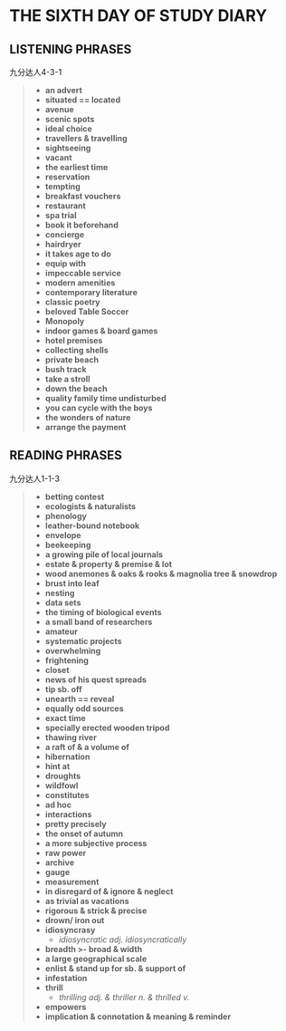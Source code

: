 # **THE SIXTH DAY OF STUDY DIARY**

## **LISTENING PHRASES**
九分达人4-3-1
>- **an advert**
>- **situated == located**
>- **avenue**
>- **scenic spots**
>- **ideal choice**
>- **travellers & travelling**
>- **sightseeing**
>- **vacant**
>- **the earliest time**
>- **reservation**
>- **tempting**
>- **breakfast vouchers**
>- **restaurant**
>- **spa trial**
>- **book it beforehand**
>- **concierge**
>- **hairdryer**
>- **it takes age to do**
>- **equip with**
>- **impeccable service**
>- **modern amenities**
>- **contemporary literature**
>- **classic poetry**
>- **beloved Table Soccer**
>- **Monopoly**
>- **indoor games & board games**
>- **hotel premises**
>- **collecting shells**
>- **private beach**
>- **bush track**
>- **take a stroll**
>- **down the beach**
>- **quality family time undisturbed**
>- **you can cycle with the boys**
>- **the wonders of nature**
>- **arrange the payment**

## **READING PHRASES**
九分达人1-1-3
>- **betting contest**
>- **ecologists & naturalists**
>- **phenology**
>- **leather-bound notebook**
>- **envelope**
>- **beekeeping**
>- **a growing pile of local journals**
>- **estate & property & premise & lot**
>- **wood anemones & oaks & rooks & magnolia tree & snowdrop**
>- **brust into leaf**
>- **nesting**
>- **data sets**
>- **the timing of biological events**
>- **a small band of researchers**
>- **amateur**
>- **systematic projects**
>- **overwhelming**
>- **frightening**
>- **closet**
>- **news of his quest spreads**
>- **tip sb. off**
>- **unearth == reveal**
>- **equally odd sources**
>- **exact time**
>- **specially erected wooden tripod**
>- **thawing river**
>- **a raft of & a volume of**
>- **hibernation**
>- **hint at**
>- **droughts**
>- **wildfowl**
>- **constitutes**
>- **ad hoc**
>- **interactions**
>- **pretty precisely**
>- **the onset of autumn**
>- **a more subjective process**
>- **raw power**
>- **archive**
>- **gauge**
>- **measurement**
>- **in disregard of & ignore & neglect**
>- **as trivial as vacations**
>- **rigorous & strick & precise**
>- **drown/ iron out**
>- **idiosyncrasy**
>   - *idiosyncratic adj. idiosyncratically*
>- **breadth >- broad & width**
>- **a large geographical scale**
>- **enlist & stand up for sb. & support of**
>- **infestation**
>- **thrill**
>   - *thrilling adj. & thriller n. & thrilled v.*
>- **empowers**
>- **implication & connotation & meaning & reminder**